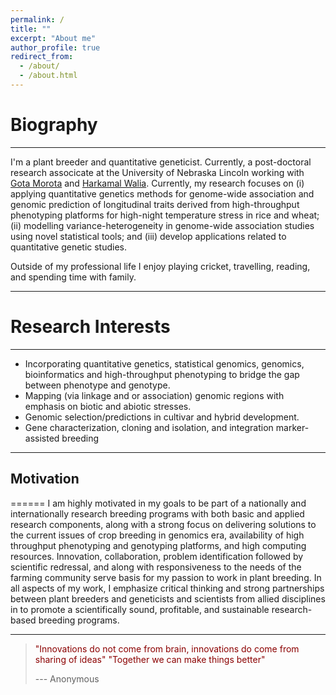 ```yaml
---
permalink: /
title: ""
excerpt: "About me"
author_profile: true
redirect_from: 
  - /about/
  - /about.html
---
```


Biography
======
------
I'm a plant breeder and quantitative geneticist. Currently, a post-doctoral research associcate  at the University of Nebraska Lincoln working with [Gota Morota](http://morotalab.org/) and [Harkamal Walia](http://cropstressgenomics.org/).  Currently, my research focuses on (i) applying quantitative genetics methods for genome-wide association and genomic prediction of longitudinal traits derived from high-throughput phenotyping platforms for high-night temperature stress in rice and wheat; (ii) modelling variance-heterogeneity in genome-wide association studies using novel statistical tools; and (iii) develop applications related to quantitative genetic studies.

Outside of my professional life I enjoy playing cricket, travelling, reading, and spending time with family.

------

Research Interests
======
------
* Incorporating quantitative genetics, statistical genomics, genomics, bioinformatics and high-throughput phenotyping to bridge the gap between phenotype and genotype.
* Mapping (via linkage and or association) genomic regions with emphasis on biotic and abiotic stresses.
* Genomic selection/predictions in cultivar and hybrid development.
* Gene characterization, cloning and isolation, and integration marker-assisted breeding

------

Motivation
------
======
I am highly motivated in my goals to be part of a nationally and internationally research breeding programs with both basic and applied research components, along with a strong focus on delivering solutions to the current issues of crop breeding in genomics era, availability of high throughput phenotyping and genotyping platforms, and high computing resources. Innovation, collaboration, problem identification followed by scientific redressal, and along with responsiveness to the needs of the farming community serve basis for my passion to work in plant breeding. In all aspects of my work, I emphasize critical thinking and strong partnerships between plant breeders and geneticists and scientists from allied disciplines in to promote a scientifically sound, profitable, and sustainable research-based breeding programs.

------


> <span style="color:darkred">"Innovations do not come from brain, innovations do come from sharing of ideas"</span>
> <span style="color:darkred">"Together we can make things better"</span>
>
>--- Anonymous
